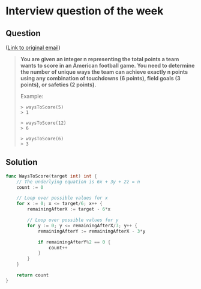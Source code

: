 # Interview question of the week

## Question

([Link to original email](https://buttondown.com/cassidoo/archive/no-matter-what-happens-in-life-be-good-to-people/))

> **You are given an integer n representing the total points a team wants to
> score in an American football game. You need to determine the number of unique
> ways the team can achieve exactly n points using any combination of touchdowns
> (6 points), field goals (3 points), or safeties (2 points).**
>
> Example:
>
> ```
> > waysToScore(5)
> > 1
>
> > waysToScore(12)
> > 6
>
> > waysToScore(6)
> > 3
> ```

## Solution

```go
func WaysToScore(target int) int {
    // The underlying equation is 6x + 3y + 2z = n
    count := 0

    // Loop over possible values for x
    for x := 0; x <= target/6; x++ {
        remainingAfterX := target - 6*x

        // Loop over possible values for y
        for y := 0; y <= remainingAfterX/3; y++ {
            remainingAfterY := remainingAfterX - 3*y

            if remainingAfterY%2 == 0 {
                count++
            }
        }
    }

    return count
}
```

